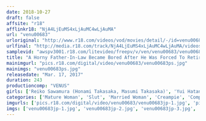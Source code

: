 ```yaml
---
date: 2018-10-27
draft: false
affsite: "r18"
afflinkr18: "NjA4LjEuMS4xLjAuMC4wLjAuMA"
url: "venu00683"
urloriginal: "http://www.r18.com/videos/vod/movies/detail/-/id=venu00683"
urlfinal: "http://media.r18.com/track/NjA4LjEuMS4xLjAuMC4wLjAuMA/videos/vod/movies/detail/-/id=venu00683"
samplevid: "awspv3001.r18.com/litevideo/freepv/v/ven/venu00683/venu00683_dmb_w.mp4"
title: "A Horny Father-In-Law Became Bored After He Was Forced To Retire, So Now He's Fucking With Daughter-In-Law Highlights 4 Hours"
mainimgurl: "pics.r18.com/digital/video/venu00683/venu00683ps.jpg"
mainimgs: "venu00683ps.jpg"
releasedate: "Mar. 17, 2017"
duration: 243
productioncomp: "VENUS"
girls: ['Reiko Sawamura (Honami Takasaka, Masumi Takasaka)', 'Yui Hatano', 'Mei Matsumoto', 'Akemi Horiuchi', 'Ami Aika', 'Riri Nakayama', 'Kana Miyashita', 'Rena Sakaguchi', 'Mizuna Wakatsuki', 'Rina Ayana (Akari Nanahara)']
categories: ['Mature Woman', 'Slut', 'Married Woman', 'Creampie', 'Compilation', 'Over 4 Hours']
imgurls: ['pics.r18.com/digital/video/venu00683/venu00683jp-1.jpg', 'pics.r18.com/digital/video/venu00683/venu00683jp-2.jpg', 'pics.r18.com/digital/video/venu00683/venu00683jp-3.jpg', 'pics.r18.com/digital/video/venu00683/venu00683jp-4.jpg', 'pics.r18.com/digital/video/venu00683/venu00683jp-5.jpg', 'pics.r18.com/digital/video/venu00683/venu00683jp-6.jpg', 'pics.r18.com/digital/video/venu00683/venu00683jp-7.jpg', 'pics.r18.com/digital/video/venu00683/venu00683jp-8.jpg', 'pics.r18.com/digital/video/venu00683/venu00683jp-9.jpg', 'pics.r18.com/digital/video/venu00683/venu00683jp-10.jpg', 'pics.r18.com/digital/video/venu00683/venu00683jp-11.jpg', 'pics.r18.com/digital/video/venu00683/venu00683jp-12.jpg', 'pics.r18.com/digital/video/venu00683/venu00683jp-13.jpg', 'pics.r18.com/digital/video/venu00683/venu00683jp-14.jpg', 'pics.r18.com/digital/video/venu00683/venu00683jp-15.jpg', 'pics.r18.com/digital/video/venu00683/venu00683jp-16.jpg', 'pics.r18.com/digital/video/venu00683/venu00683jp-17.jpg', 'pics.r18.com/digital/video/venu00683/venu00683jp-18.jpg', 'pics.r18.com/digital/video/venu00683/venu00683jp-19.jpg', 'pics.r18.com/digital/video/venu00683/venu00683jp-20.jpg']
imgs: ['venu00683jp-1.jpg', 'venu00683jp-2.jpg', 'venu00683jp-3.jpg', 'venu00683jp-4.jpg', 'venu00683jp-5.jpg', 'venu00683jp-6.jpg', 'venu00683jp-7.jpg', 'venu00683jp-8.jpg', 'venu00683jp-9.jpg', 'venu00683jp-10.jpg', 'venu00683jp-11.jpg', 'venu00683jp-12.jpg', 'venu00683jp-13.jpg', 'venu00683jp-14.jpg', 'venu00683jp-15.jpg', 'venu00683jp-16.jpg', 'venu00683jp-17.jpg', 'venu00683jp-18.jpg', 'venu00683jp-19.jpg', 'venu00683jp-20.jpg']
---
```


